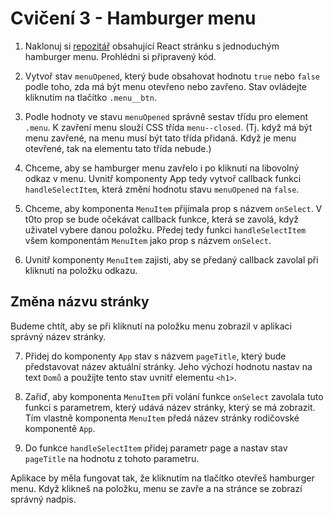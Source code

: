 # Cvičení 3 - Hamburger menu

1. Naklonuj si [repozitář](https://github.com/podlomar/daweb-react-hamburger) obsahující React stránku s jednoduchým hamburger menu. Prohlédni si připravený kód.

2. Vytvoř stav `menuOpened`, který bude obsahovat hodnotu `true` nebo `false` podle toho, zda má být menu otevřeno nebo zavřeno. Stav ovládejte kliknutím na tlačítko `.menu__btn`.

3. Podle hodnoty ve stavu `menuOpened` správně sestav třídu pro element `.menu`. K zavření menu slouží CSS třída `menu--closed`. (Tj. když má být menu zavřené, na menu musí být tato třída přidaná. Když je menu otevřené, tak na elementu tato třída nebude.)

4. Chceme, aby se hamburger menu zavřelo i po kliknutí na libovolný odkaz v menu. Uvnitř komponenty App tedy vytvoř callback funkci `handleSelectItem`, která změní hodnotu stavu `menuOpened` na `false`.

5. Chceme, aby komponenta `MenuItem` přijímala prop s názvem `onSelect`. V t0to prop se bude očekávat callback funkce, která se zavolá, když uživatel vybere danou položku. Předej tedy funkci `handleSelectItem` všem komponentám `MenuItem` jako prop s názvem `onSelect`.

6. Uvnitř komponenty `MenuItem` zajisti, aby se předaný callback zavolal při kliknutí na položku odkazu.


## Změna názvu stránky

Budeme chtít, aby se při kliknutí na položku menu zobrazil v aplikaci správný název stránky.

7. Přidej do komponenty `App` stav s názvem `pageTitle`, který bude představovat název aktuální stránky. Jeho výchozí hodnotu nastav na text `Domů` a použijte tento stav uvnitř elementu `<h1>`.

8. Zařiď, aby komponenta `MenuItem` při volání funkce `onSelect` zavolala tuto funkci s parametrem, který udává název stránky, který se má zobrazit. Tím vlastně komponenta `MenuItem` předá název stránky rodičovské komponentě `App`.

9. Do funkce `handleSelectItem` přidej parametr page a nastav stav `pageTitle` na hodnotu z tohoto parametru.

Aplikace by měla fungovat tak, že kliknutím na tlačítko otevřeš hamburger menu. Když klikneš na položku, menu se zavře a na stránce se zobrazí správný nadpis.